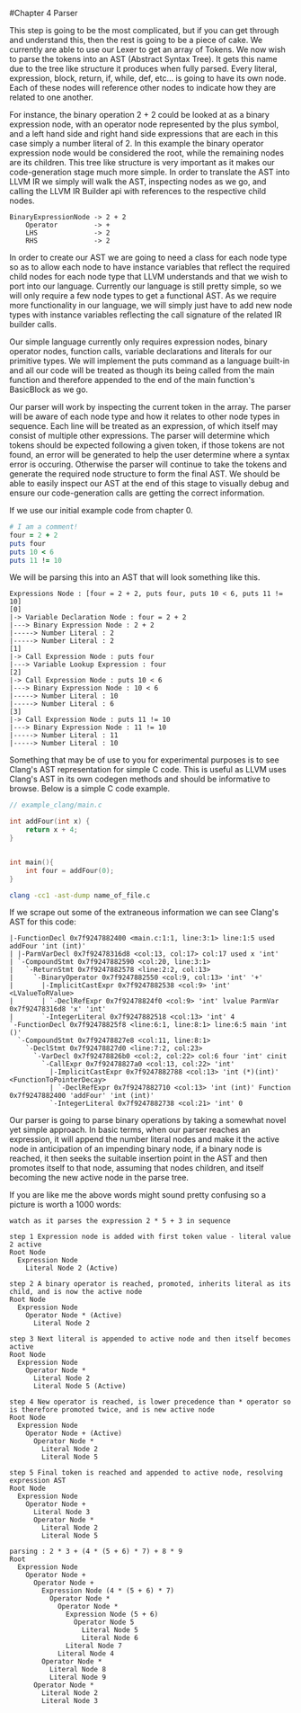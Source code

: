#Chapter 4 Parser

This step is going to be the most complicated, but if you can get through and understand this, then the rest is going to be a piece of cake. We currently are able to use our Lexer to get an array of Tokens. We now wish to parse the tokens into an AST (Abstract Syntax Tree). It gets this name due to the tree like structure it produces when fully parsed. Every literal, expression, block, return, if, while, def, etc... is going to have its own node. Each of these nodes will reference other nodes to indicate how they are related to one another. 

For instance, the binary operation 2 + 2 could be looked at as a binary expression node, with an operator node represented by the plus symbol, and a left hand side and right hand side expressions that are each in this case simply a number literal of 2. In this example the binary operator expression node would be considered the root, while the remaining nodes are its children. This tree like structure is very important as it makes our code-generation stage much more simple. In order to translate the AST into LLVM IR we simply will walk the AST, inspecting nodes as we go, and calling the LLVM IR Builder api with references to the respective child nodes.

```
BinaryExpressionNode -> 2 + 2
    Operator         -> +
    LHS              -> 2
    RHS              -> 2
```

In order to create our AST we are going to need a class for each node type so as to allow each node to have instance variables that reflect the required child nodes for each node type that LLVM understands and that we wish to port into our language. Currently our language is still pretty simple, so we will only require a few node types to get a functional AST. As we require more functionality in our language, we will simply just have to add new node types with instance variables reflecting the call signature of the related IR builder calls.

Our simple language currently only requires expression nodes, binary operator nodes, function calls, variable declarations and literals for our primitive types. We will implement the puts command as a language built-in and all our code will be treated as though its being called from the main function and therefore appended to the end of the main function's BasicBlock as we go.

Our parser will work by inspecting the current token in the array. The parser will be aware of each node type and how it relates to other node types in sequence. Each line will be treated as an expression, of which itself may consist of multiple other expressions. The parser will determine which tokens should be expected following a given token, if those tokens are not found, an error will be generated to help the user determine where a syntax error is occuring. Otherwise the parser will continue to take the tokens and generate the required node structure to form the final AST. We should be able to easily inspect our AST at the end of this stage to visually debug and ensure our code-generation calls are getting the correct information.

If we use our initial example code from chapter 0.

```ruby
# I am a comment!
four = 2 + 2
puts four
puts 10 < 6
puts 11 != 10
```

We will be parsing this into an AST that will look something like this.
```
Expressions Node : [four = 2 + 2, puts four, puts 10 < 6, puts 11 != 10]
[0]
|-> Variable Declaration Node : four = 2 + 2
|---> Binary Expression Node : 2 + 2
|-----> Number Literal : 2
|-----> Number Literal : 2
[1]
|-> Call Expression Node : puts four
|---> Variable Lookup Expression : four
[2]
|-> Call Expression Node : puts 10 < 6
|---> Binary Expression Node : 10 < 6
|-----> Number Literal : 10
|-----> Number Literal : 6
[3]
|-> Call Expression Node : puts 11 != 10
|---> Binary Expression Node : 11 != 10
|-----> Number Literal : 11
|-----> Number Literal : 10
```

Something that may be of use to you for experimental purposes is to see Clang's AST representation for simple C code. This is useful as LLVM uses Clang's AST in its own codegen methods and should be informative to browse. Below is a simple C code example.

```c
// example_clang/main.c

int addFour(int x) {
    return x + 4;
}


int main(){
    int four = addFour(0);
}

```

```bash
clang -cc1 -ast-dump name_of_file.c
```

If we scrape out some of the extraneous information we can see Clang's AST for this code:
```
|-FunctionDecl 0x7f9247882400 <main.c:1:1, line:3:1> line:1:5 used addFour 'int (int)'
| |-ParmVarDecl 0x7f92478316d8 <col:13, col:17> col:17 used x 'int'
| `-CompoundStmt 0x7f9247882590 <col:20, line:3:1>
|   `-ReturnStmt 0x7f9247882578 <line:2:2, col:13>
|     `-BinaryOperator 0x7f9247882550 <col:9, col:13> 'int' '+'
|       |-ImplicitCastExpr 0x7f9247882538 <col:9> 'int' <LValueToRValue>
|       | `-DeclRefExpr 0x7f92478824f0 <col:9> 'int' lvalue ParmVar 0x7f92478316d8 'x' 'int'
|       `-IntegerLiteral 0x7f9247882518 <col:13> 'int' 4
`-FunctionDecl 0x7f92478825f8 <line:6:1, line:8:1> line:6:5 main 'int ()'
  `-CompoundStmt 0x7f92478827e8 <col:11, line:8:1>
    `-DeclStmt 0x7f92478827d0 <line:7:2, col:23>
      `-VarDecl 0x7f92478826b0 <col:2, col:22> col:6 four 'int' cinit
        `-CallExpr 0x7f92478827a0 <col:13, col:22> 'int'
          |-ImplicitCastExpr 0x7f9247882788 <col:13> 'int (*)(int)' <FunctionToPointerDecay>
          | `-DeclRefExpr 0x7f9247882710 <col:13> 'int (int)' Function 0x7f9247882400 'addFour' 'int (int)'
          `-IntegerLiteral 0x7f9247882738 <col:21> 'int' 0

```

Our parser is going to parse binary operations by taking a somewhat novel yet simple approach. In basic terms, when our parser reaches an expression, it will append the number literal nodes and make it the active node in anticipation of an impending binary node, if a binary node is reached, it then seeks the suitable insertion point in the AST and then promotes itself to that node, assuming that nodes children, and itself becoming the new active node in the parse tree.

If you are like me the above words might sound pretty confusing so a picture is worth a 1000 words:

```
watch as it parses the expression 2 * 5 + 3 in sequence

step 1 Expression node is added with first token value - literal value 2 active
Root Node
  Expression Node
    Literal Node 2 (Active)

step 2 A binary operator is reached, promoted, inherits literal as its child, and is now the active node
Root Node
  Expression Node
    Operator Node * (Active)
      Literal Node 2

step 3 Next literal is appended to active node and then itself becomes active
Root Node
  Expression Node
    Operator Node *
      Literal Node 2
      Literal Node 5 (Active)

step 4 New operator is reached, is lower precedence than * operator so is therefore promoted twice, and is new active node
Root Node
  Expression Node
    Operator Node + (Active)
      Operator Node *
        Literal Node 2
        Literal Node 5

step 5 Final token is reached and appended to active node, resolving expression AST
Root Node
  Expression Node
    Operator Node +
      Literal Node 3
      Operator Node *
        Literal Node 2
        Literal Node 5
```

```
parsing : 2 * 3 + (4 * (5 + 6) * 7) + 8 * 9
Root
  Expression Node
    Operator Node +
      Operator Node +
        Expression Node (4 * (5 + 6) * 7)
          Operator Node *
            Operator Node *
              Expression Node (5 + 6)
                Operator Node 5
                  Literal Node 5
                  Literal Node 6
              Literal Node 7
            Literal Node 4
        Operator Node *
          Literal Node 8
          Literal Node 9
      Operator Node *
        Literal Node 2
        Literal Node 3


```
